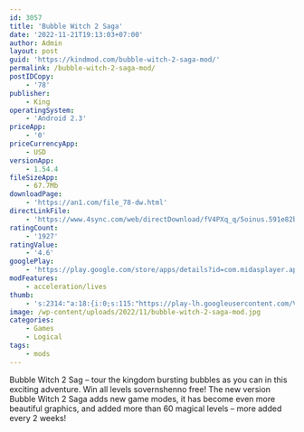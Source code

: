 ```yaml
---
id: 3057
title: 'Bubble Witch 2 Saga'
date: '2022-11-21T19:13:03+07:00'
author: Admin
layout: post
guid: 'https://kindmod.com/bubble-witch-2-saga-mod/'
permalink: /bubble-witch-2-saga-mod/
postIDCopy:
    - '78'
publisher:
    - King
operatingSystem:
    - 'Android 2.3'
priceApp:
    - '0'
priceCurrencyApp:
    - USD
versionApp:
    - 1.54.4
fileSizeApp:
    - 67.7Mb
downloadPage:
    - 'https://an1.com/file_78-dw.html'
directLinkFile:
    - 'https://www.4sync.com/web/directDownload/fV4PXq_q/5oinus.591e82bb0908fec7ea56ecd8ecac56eb'
ratingCount:
    - '1927'
ratingValue:
    - '4.6'
googlePlay:
    - 'https://play.google.com/store/apps/details?id=com.midasplayer.apps.bubblewitchsaga2'
modFeatures:
    - acceleration/lives
thumb:
    - 's:2314:"a:18:{i:0;s:115:"https://play-lh.googleusercontent.com/VEva1gjhzP1yilUeFbyk3MUnGWP6OcSlwCeUOOQBPwEDhtn0dlyIcTfinKhzoRvMvXA=w526-h296";i:1;s:115:"https://play-lh.googleusercontent.com/JjS0My3TURYmGN3Uksegp9Kfw5dO8jRu9qlyrofwo0hyZnHtuRWANz5VnARRvzc9ad8=w526-h296";i:2;s:114:"https://play-lh.googleusercontent.com/XR2cd5DVJVGCXpkvDzjO4FTy_63Fj1uPA3WIKa_qT6SuBXnaQvC9rCVi1Q3efiw_kg=w526-h296";i:3;s:115:"https://play-lh.googleusercontent.com/shgb6cXwpmvrd6jb-r1l71EniY7iKd7AUIVB9MmKi_Ut17ro3DQ7bJY_6Thb5I6kKLc=w526-h296";i:4;s:116:"https://play-lh.googleusercontent.com/hVq7rFxZRXJ199tCcuAa3rBSWHByEJe6GsPU63QF0LV0-Wis8_Tvjv4azp66XnXRj7Ym=w526-h296";i:5;s:116:"https://play-lh.googleusercontent.com/zJlT5C1bxMbbszD699tb0qJ1TS-SGp0f-VZM5ZuC505b8yQS-kXCTNzNbpkVBQQe8H-Y=w526-h296";i:6;s:116:"https://play-lh.googleusercontent.com/F5-1yk99OSNhpVnpeeuKjNIu9eNHvhWjr464c0qhxJd-VcnySyongL46OsWPcpjFU4yx=w526-h296";i:7;s:114:"https://play-lh.googleusercontent.com/ThOY8QB7zt_6dTt9lF0f3zoplsZl1T8zRqO5kMqBYx_Qh6o61zsUXiENofrYeO7kxA=w526-h296";i:8;s:114:"https://play-lh.googleusercontent.com/qBZCYk8ycImbECgIcpAE7VUAeZjiqx9nSn4F1lUOfZBQUfKRJLAJO24mnZv12hekuQ=w526-h296";i:9;s:114:"https://play-lh.googleusercontent.com/bedpvweAdYd49G-dcp_AGdWVe6ta29Xryy2LJPsKeP3yxHQQc9kblGybBD4Egk2tSw=w526-h296";i:10;s:114:"https://play-lh.googleusercontent.com/UgqalN__85MOe3BszrdFUxOfKP3ODIl52LZ4HQqQZkaEL0zbtMCj6UHMpTEkCv7z0A=w526-h296";i:11;s:116:"https://play-lh.googleusercontent.com/MBGaix0YJXzPvj2gqRVs9O1OUS0lneo_zP2jyl36Zosz3ZOdSk4HpX-z7PfdIUuDgNsb=w526-h296";i:12;s:115:"https://play-lh.googleusercontent.com/5aKvU0SmtH7eWVB5KblXWtTWGVWioMwokD4ieuQh7Ox3Aec6_6pzsmLNVDkQ2laMVIE=w526-h296";i:13;s:115:"https://play-lh.googleusercontent.com/2Ff86LYmA-sDU_J5QKR8ls_U4A1yLZy5KYexU6nMElB-2luj8JYpNxlot4XgoCKfRDc=w526-h296";i:14;s:114:"https://play-lh.googleusercontent.com/TzOXg4N-p0Kw1XX6ox_URkaMa7BvwDWfs6HhRyyswMmxqn3E4iNWArzBmg6F7T6YmQ=w526-h296";i:15;s:114:"https://play-lh.googleusercontent.com/8_sUg7iExW0n01ogjmoPRXgjeWyTrVTUvUgKk87CgrccnAPrHhjpJ_Mv4DoyhHhjag=w526-h296";i:16;s:114:"https://play-lh.googleusercontent.com/y4l_L59fYxh14C4sWakBJdQcrtqVRnOSsOrwIL-GrWuTroCSXv8M6SGxZBj_wbj7xg=w526-h296";i:17;s:114:"https://play-lh.googleusercontent.com/UWtBcvIBVcq2qAGRBUw9_hNlbngLvG723QzHuw48yKpoAcnIikYJarqui7QGXZBZlQ=w526-h296";}";'
image: /wp-content/uploads/2022/11/bubble-witch-2-saga-mod.jpg
categories:
    - Games
    - Logical
tags:
    - mods
---
```


Bubble Witch 2 Sag – tour the kingdom bursting bubbles as you can in this exciting adventure. Win all levels sovernshenno free! The new version Bubble Witch 2 Saga adds new game modes, it has become even more beautiful graphics, and added more than 60 magical levels – more added every 2 weeks!